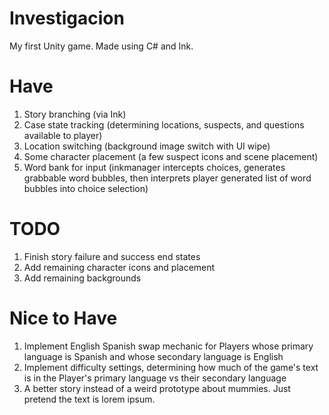 # Investigacion
My first Unity game. Made using C# and Ink.


# Have
1. Story branching (via Ink)
2. Case state tracking (determining locations, suspects, and questions available to player)
3. Location switching (background image switch with UI wipe)
4. Some character placement (a few suspect icons and scene placement)
5. Word bank for input (inkmanager intercepts choices, generates grabbable word bubbles, then interprets player generated list of word bubbles into choice selection)


# TODO
1. Finish story failure and success end states
2. Add remaining character icons and placement
3. Add remaining backgrounds


# Nice to Have
1. Implement English Spanish swap mechanic for Players whose primary language is Spanish and whose secondary language is English
2. Implement difficulty settings, determining how much of the game's text is in the Player's primary language vs their secondary language
3. A better story instead of a weird prototype about mummies. Just pretend the text is lorem ipsum.
